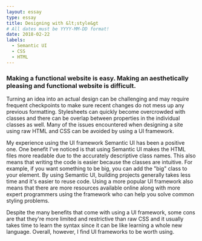 ```yaml
---
layout: essay
type: essay
title: Designing with &lt;style&gt
# All dates must be YYYY-MM-DD format!
date: 2018-02-22
labels:
  - Semantic UI
  - CSS
  - HTML
---
```

### Making a functional website is easy.  Making an aesthetically pleasing and functional website is difficult. 

 Turning an idea into an actual design can be challenging and may require frequent checkpoints to make sure recent changes do not mess up any previous formatting.  Stylesheets can quickly become overcrowded with classes and there can be overlap between properties in the individual classes as well.  Many of the issues encountered when designing a site using raw HTML and CSS can be avoided by using a UI framework.  
 
My experience using the UI framework Semantic UI has been a positive one.  One benefit I've noticed is that using Semantic UI makes the HTML files more readable due to the accurately descriptive class names.  This also means that writing the code is easier because the classes are intuitive.  For example, if you want something to be big, you can add the "big" class to your element.  By using Semantic UI, building projects generally takes less time and it's easier to reuse code.  Using a more popular UI framework also means that there are more resources available online along with more expert programmers using the framework who can help you solve common styling problems.  

Despite the many benefits that come with using a UI framework, some cons are that they're more limited and restrictive than raw CSS and it usually takes time to learn the syntax since it can be like learning a whole new language.  Overall, however, I find UI frameworks to be worth using.  
